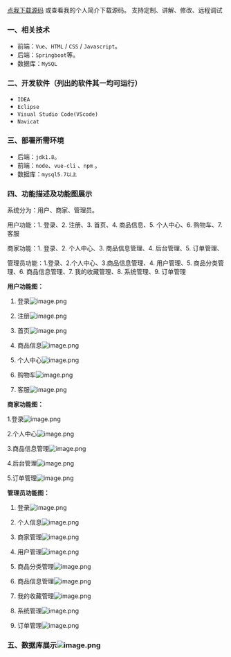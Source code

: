 [点我下载源码](https://www.oneprosol.com/detail/451fac1f3b744f0a9e104a894fef9024)
或查看我的个人简介下载源码。
支持定制、讲解、修改、远程调试
### 一、相关技术
- 前端：`Vue`、`HTML` / `CSS` / `Javascript`。
- 后端：`Springboot`等。
- 数据库：`MySQL`

### 二、开发软件（列出的软件其一均可运行）
- `IDEA`
- `Eclipse`
- `Visual Studio Code(VScode)`
- `Navicat`
### 三、部署所需环境

- 后端：`jdk1.8`。
- 前端：`node`、`vue-cli` 、`npm`  。
- 数据库：`mysql5.7以上`

### 四、功能描述及功能图展示
系统分为：用户、商家、管理员。

用户功能：1. 登录、2. 注册、3. 首页、4. 商品信息、5. 个人中心、6. 购物车、7. 客服

商家功能：1. 登录、2. 个人中心、3. 商品信息管理、4. 后台管理、5. 订单管理、

管理员功能：1.登录、2.个人中心、3.商品信息管理、4. 用户管理、5. 商品分类管理、6. 商品信息管理、7. 我的收藏管理、8. 系统管理、9. 订单管理

**用户功能图：**
1. 登录![image.png](https://pic.picprosol.com/user_upload/c01022ce6584417ca74259d62eeeaa0b/2024-12-30%2015:51:32_image.png)

2. 注册![image.png](https://pic.picprosol.com/user_upload/c01022ce6584417ca74259d62eeeaa0b/2024-12-30%2015:51:17_image.png)

3. 首页![image.png](https://pic.picprosol.com/user_upload/c01022ce6584417ca74259d62eeeaa0b/2024-12-30%2015:51:46_image.png)

4. 商品信息![image.png](https://pic.picprosol.com/user_upload/c01022ce6584417ca74259d62eeeaa0b/2024-12-30%2015:51:59_image.png)

5. 个人中心![image.png](https://pic.picprosol.com/user_upload/c01022ce6584417ca74259d62eeeaa0b/2024-12-30%2015:52:10_image.png)

6. 购物车![image.png](https://pic.picprosol.com/user_upload/c01022ce6584417ca74259d62eeeaa0b/2024-12-30%2015:52:26_image.png)

7. 客服![image.png](https://pic.picprosol.com/user_upload/c01022ce6584417ca74259d62eeeaa0b/2024-12-30%2015:52:47_image.png)

**商家功能图：**

1.登录![image.png](https://pic.picprosol.com/user_upload/c01022ce6584417ca74259d62eeeaa0b/2024-12-30%2015:47:23_image.png)

2.个人中心![image.png](https://pic.picprosol.com/user_upload/c01022ce6584417ca74259d62eeeaa0b/2024-12-30%2015:47:56_image.png)

3.商品信息管理![image.png](https://pic.picprosol.com/user_upload/c01022ce6584417ca74259d62eeeaa0b/2024-12-30%2015:49:46_image.png)

4.后台管理![image.png](https://pic.picprosol.com/user_upload/c01022ce6584417ca74259d62eeeaa0b/2024-12-30%2015:48:54_image.png)

5.订单管理![image.png](https://pic.picprosol.com/user_upload/c01022ce6584417ca74259d62eeeaa0b/2024-12-30%2015:50:03_image.png)


**管理员功能图：**
1. 登录![image.png](https://pic.picprosol.com/user_upload/c01022ce6584417ca74259d62eeeaa0b/2024-12-30%2015:30:51_image.png)

2. 个人信息![image.png](https://pic.picprosol.com/user_upload/c01022ce6584417ca74259d62eeeaa0b/2024-12-30%2015:31:32_image.png)

3. 商家管理![image.png](https://pic.picprosol.com/user_upload/c01022ce6584417ca74259d62eeeaa0b/2024-12-30%2015:38:34_image.png)

4. 用户管理![image.png](https://pic.picprosol.com/user_upload/c01022ce6584417ca74259d62eeeaa0b/2024-12-30%2015:39:49_image.png)

5. 商品分类管理![image.png](https://pic.picprosol.com/user_upload/c01022ce6584417ca74259d62eeeaa0b/2024-12-30%2015:40:45_image.png)
6. 商品信息管理![image.png](https://pic.picprosol.com/user_upload/c01022ce6584417ca74259d62eeeaa0b/2024-12-30%2015:43:30_image.png)
7. 我的收藏管理![image.png](https://pic.picprosol.com/user_upload/c01022ce6584417ca74259d62eeeaa0b/2024-12-30%2015:45:00_image.png)
8. 系统管理![image.png](https://pic.picprosol.com/user_upload/c01022ce6584417ca74259d62eeeaa0b/2024-12-30%2015:46:04_image.png)
9. 订单管理![image.png](https://pic.picprosol.com/user_upload/c01022ce6584417ca74259d62eeeaa0b/2024-12-30%2015:46:26_image.png)

### 五、数据库展示![image.png](https://pic.picprosol.com/user_upload/c01022ce6584417ca74259d62eeeaa0b/2024-12-30%2015:53:42_image.png)

